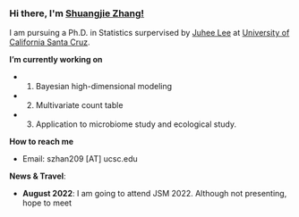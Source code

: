 
### Hi there, I'm [Shuangjie Zhang!](https://shuangjiezhang.netlify.app)

I am pursuing a Ph.D. in Statistics surpervised by [Juhee Lee](https://engineering.ucsc.edu/people/juheelee) at [University of California Santa Cruz](https://www.ucsc.edu/).

**I’m currently working on** 
- 1. Bayesian high-dimensional modeling
- 2. Multivariate count table
- 3. Application to microbiome study and ecological study. 

**How to reach me**
- Email: szhan209 [AT] ucsc.edu

**News & Travel**:

- **August 2022**: I am going to attend JSM 2022. Although not presenting, hope to meet 
